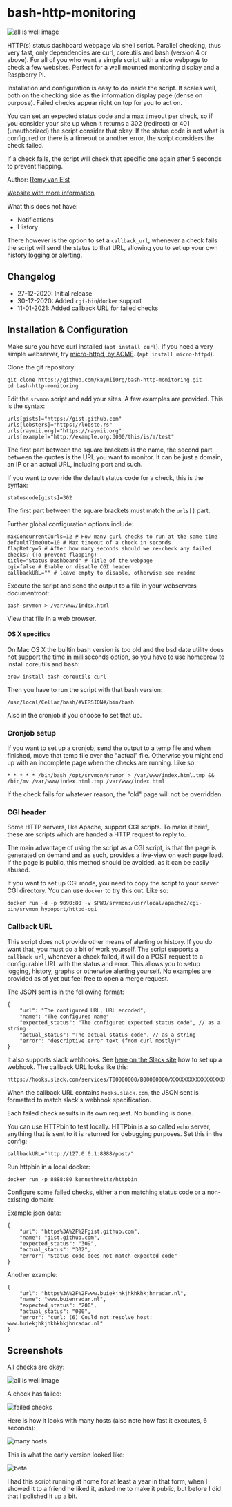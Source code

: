 # bash-http-monitoring

![all is well image][1]

HTTP(s) status  dashboard webpage via shell script. Parallel checking, thus very fast, only dependencies are
curl, coreutils and bash (version 4 or above). For all of you who want a simple script with a nice webpage to check
a few websites. Perfect for a wall mounted monitoring display and a Raspberry Pi.

Installation and configuration is easy to do inside the script. It scales well, both on the checking side
as the information display page (dense on purpose). Failed checks appear right on top for you to act on.

You can set an expected status code and a max timeout per check, so if you consider your site up when
it returns a 302 (redirect) or 401 (unauthorized) the script consider that okay. If the status code
is not what is configured or there is a timeout or another error, the script considers the check failed.

If a check fails, the script will check that specific one again after 5 seconds to prevent flapping. 

Author: [Remy van Elst][6]

[Website with more information][8]

What this does not have:

- Notifications
- History

There however is the option to set a `callback_url`, whenever a check fails the script will send
the status to that URL, allowing you to set up your own history logging or alerting.

## Changelog

* 27-12-2020: Initial release
* 30-12-2020: Added `cgi-bin`/`docker` support
* 11-01-2021: Added callback URL for failed checks

## Installation & Configuration

Make sure you have curl installed (`apt install curl`). If you need a very simple webserver, try [micro-httpd, by ACME][5]. (`apt install micro-httpd`).

Clone the git repository:

	git clone https://github.com/RaymiiOrg/bash-http-monitoring.git
	cd bash-http-monitoring

Edit the `srvmon` script and add your sites. A few examples are provided. This is the syntax:

	urls[gists]="https://gist.github.com"
	urls[lobsters]="https://lobste.rs"
	urls[raymii.org]="https://raymii.org"
	urls[example]="http://example.org:3000/this/is/a/test"

The first part between the square brackets is the name, the second part between the quotes is the URL you want
to monitor. It can be just a domain, an IP or an actual URL, including port and such.

If you want to override the default status code for a check, this is the syntax:

	statuscode[gists]=302

The first part between the square brackets must match the `urls[]` part.

Further global configuration options include:

	maxConcurrentCurls=12 # How many curl checks to run at the same time
	defaultTimeOut=10 # Max timeout of a check in seconds
	flapRetry=5 # After how many seconds should we re-check any failed checks? (To prevent flapping)
	title="Status Dashboard" # Title of the webpage 
	cgi=false # Enable or disable CGI header
	callbackURL="" # leave empty to disable, otherwise see readme

Execute the script and send the output to a file in your webservers documentroot:

	bash srvmon > /var/www/index.html

View that file in a web browser.

#### OS X specifics 

On Mac OS X the builtin bash version is too old and the bsd date utility does 
not support the time in milliseconds option, so you have 
to use [homebrew](https://brew.sh) to install coreutils and bash:

    brew install bash coreutils curl


Then you have to run the script with that bash version:

    /usr/local/Cellar/bash/#VERSION#/bin/bash

Also in the cronjob if you choose to set that up.


### Cronjob setup

If you want to set up a cronjob, send the output to a temp file and when finished, move that temp
file over the "actual" file. Otherwise you might end up with an incomplete page when the checks are 
running. Like so:

	* * * * * /bin/bash /opt/srvmon/srvmon > /var/www/index.html.tmp && /bin/mv /var/www/index.html.tmp /var/www/index.html

If the check fails for whatever reason, the "old" page will not be overridden.

### CGI header

Some HTTP servers, like Apache, support CGI scripts. To make it brief, these are scripts which 
are handed a HTTP request to reply to.

The main advantage of using the script as a CGI script, is that the page is generated on demand 
and as such, provides a live-view on each page load.  
If the page is public, this method should be avoided, as it can be easily abused.

If you want to set up CGI mode, you need to copy the script to your server CGI directory. 
You can use `docker` to try this out. Like so:

	docker run -d -p 9090:80 -v $PWD/srvmon:/usr/local/apache2/cgi-bin/srvmon hypoport/httpd-cgi

### Callback URL

This script does not provide other means of alerting or history. If you do want that, you must do
a bit of work yourself. The script supports a `callback url`, whenever a check failed, it will
do a POST request to a configurable URL with the status and error. This allows you to setup 
logging, history, graphs or otherwise alerting yourself. No examples are provided as of yet but
feel free to open a merge request.

The JSON sent is in the following format:

	{
		"url": "The configured URL, URL encoded",
		"name": "The configured name"
		"expected_status": "The configured expected status code", // as a string
		"actual_status": "The actual status code", // as a string
		"error": "descriptive error text (from curl mostly)"
	} 

It also supports slack webhooks. See [here on the Slack site](https://api.slack.com/messaging/webhooks) how to set up a webhook. The callback URL looks like this: 

    https://hooks.slack.com/services/T00000000/B00000000/XXXXXXXXXXXXXXXXXXXXXXXX

When the callback URL contains `hooks.slack.com`, the JSON sent is formatted to match slack's webhook specification.

Each failed check results in its own request. No bundling is done.

You can use HTTPbin to test locally. HTTPbin is a so called `echo` server, anything 
that is sent to it is returned for debugging purposes. Set this in the config:

	callbackURL="http://127.0.0.1:8888/post/"

Run httpbin in a local docker:

	docker run -p 8888:80 kennethreitz/httpbin

Configure some failed checks, either a non matching status code or a non-existing domain:

Example json data:
	
	{
		"url": "https%3A%2F%2Fgist.github.com",
		"name": "gist.github.com",
		"expected_status": "309",
		"actual_status": "302",
		"error": "Status code does not match expected code"
	} 

Another example:

	{
		"url": "https%3A%2F%2Fwww.buiekjhkjhkhkhkjhnradar.nl",
		"name": "www.buienradar.nl",
		"expected_status": "200",
		"actual_status": "000",
		"error": "curl: (6) Could not resolve host: www.buiekjhkjhkhkhkjhnradar.nl"
	}

## Screenshots 

All checks are okay:

![all is well image][1]

A check has failed:

![failed checks][2]

Here is how it looks with many hosts (also note how fast it executes, 6 seconds):

![many hosts][4]

This is what the early version looked like:

![beta][3]

I had this script running at home for at least a year in that form, when I showed it to a friend he liked it, 
asked me to make it public, but before I did that I polished it up a bit.


[1]: screenshots/okay.png
[2]: screenshots/fail.png
[3]: screenshots/firstVersion.png
[4]: screenshots/many.png
[5]: https://acme.com/software/micro_httpd/
[6]: https://raymii.org
[8]: https://raymii.org/s/software/Bash_HTTP_Monitoring_Dashboard.html
